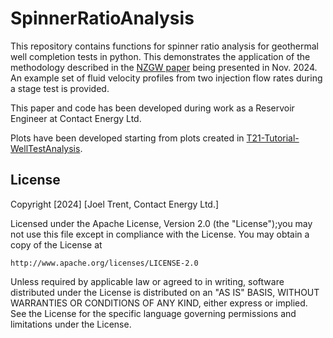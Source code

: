 # SpinnerRatioAnalysis

This repository contains functions for spinner ratio analysis for geothermal well completion tests in python. This demonstrates the application of the methodology described in the [NZGW paper](https://www.geothermalworkshop.co.nz/) being presented in Nov. 2024. An example set of fluid velocity profiles from two injection flow rates during a stage test is provided.

This paper and code has been developed during work as a Reservoir Engineer at Contact Energy Ltd. 

Plots have been developed starting from plots created in
[T21-Tutorial-WellTestAnalysis](https://github.com/ICWallis/T21-Tutorial-WellTestAnalysis/tree/main).

## License

Copyright [2024] [Joel Trent, Contact Energy Ltd.]

Licensed under the Apache License, Version 2.0 (the "License");you may not use this file except in compliance with the License.
You may obtain a copy of the License at

    http://www.apache.org/licenses/LICENSE-2.0

Unless required by applicable law or agreed to in writing, software distributed under the License is distributed on an "AS IS" BASIS, WITHOUT WARRANTIES OR CONDITIONS OF ANY KIND, either express or implied.
See the License for the specific language governing permissions and limitations under the License.